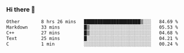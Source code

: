 ### Hi there 👋

<!--
**WShiBin/WShiBin** is a ✨ _special_ ✨ repository because its `README.md` (this file) appears on your GitHub profile.

Here are some ideas to get you started:

- 🔭 I’m currently working on ...
- 🌱 I’m currently learning ...
- 👯 I’m looking to collaborate on ...
- 🤔 I’m looking for help with ...
- 💬 Ask me about ...
- 📫 How to reach me: ...
- 😄 Pronouns: ...
- ⚡ Fun fact: ...
-->

<!--START_SECTION:waka-->

```txt
Other        8 hrs 26 mins   █████████████████████▒░░░   84.69 %
Markdown     33 mins         █▒░░░░░░░░░░░░░░░░░░░░░░░   05.53 %
C++          27 mins         █▒░░░░░░░░░░░░░░░░░░░░░░░   04.68 %
Text         25 mins         █░░░░░░░░░░░░░░░░░░░░░░░░   04.21 %
C            1 min           ░░░░░░░░░░░░░░░░░░░░░░░░░   00.24 %
```

<!--END_SECTION:waka-->

